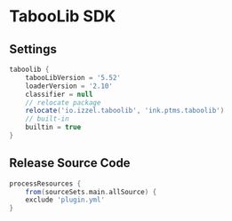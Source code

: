 # TabooLib SDK

## Settings
```groovy
taboolib {
    tabooLibVersion = '5.52'
    loaderVersion = '2.10'
    classifier = null
    // relocate package
    relocate('io.izzel.taboolib', 'ink.ptms.taboolib')
    // built-in
    builtin = true
}
```

## Release Source Code
````groovy
processResources {
    from(sourceSets.main.allSource) {
    exclude 'plugin.yml'
}
````
